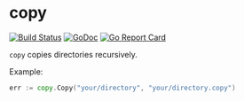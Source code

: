 # copy

[![Build Status](https://travis-ci.org/gofunky/copy.svg?branch=master)](https://travis-ci.org/gofunky/copy)
[![GoDoc](https://godoc.org/github.com/gofunky/copy?status.svg)](https://godoc.org/github.com/gofunky/copy)
[![Go Report Card](https://goreportcard.com/badge/github.com/gofunky/copy)](https://goreportcard.com/report/github.com/gofunky/copy)

`copy` copies directories recursively.

Example:

```go
err := copy.Copy("your/directory", "your/directory.copy")
```
